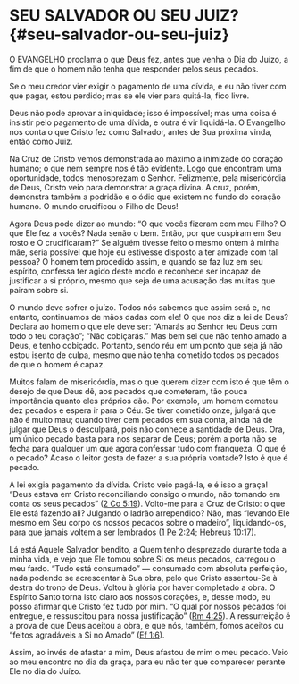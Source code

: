 # SEU SALVADOR OU SEU JUIZ? {#seu-salvador-ou-seu-juiz}

O EVANGELHO proclama o que Deus fez, antes que venha o Dia do Juízo, a fim de que o homem não tenha que responder pelos seus pecados.

Se o meu credor vier exigir o pagamento de uma dívida, e eu não tiver com que pagar, estou perdido; mas se ele vier para quitá-la, fico livre.

Deus não pode aprovar a iniquidade; isso é impossível; mas uma coisa é insistir pelo pagamento de uma dívida, e outra é vir liquidá-la. O Evangelho nos conta o que Cristo fez como Salvador, antes de Sua próxima vinda, então como Juiz.

Na Cruz de Cristo vemos demonstrada ao máximo a inimizade do coração humano; o que nem sempre nos é tão evidente. Logo que encontram uma oportunidade, todos menosprezam o Senhor. Felizmente, pela misericórdia de Deus, Cristo veio para demonstrar a graça divina. A cruz, porém, demonstra também a podridão e o ódio que existem no fundo do coração humano. O mundo crucificou o Filho de Deus!

Agora Deus pode dizer ao mundo: “O que vocês fizeram com meu Filho? O que Ele fez a vocês? Nada senão o bem. Então, por que cuspiram em Seu rosto e O crucificaram?” Se alguém tivesse feito o mesmo ontem à minha mãe, seria possível que hoje eu estivesse disposto a ter amizade com tal pessoa? O homem tem procedido assim, e quando se faz luz em seu espírito, confessa ter agido deste modo e reconhece ser incapaz de justificar a si próprio, mesmo que seja de uma acusação das muitas que pairam sobre si.

O mundo deve sofrer o juízo. Todos nós sabemos que assim será e, no entanto, continuamos de mãos dadas com ele! O que nos diz a lei de Deus? Declara ao homem o que ele deve ser: “Amarás ao Senhor teu Deus com todo o teu coração”; “Não cobiçarás.” Mas bem sei que não tenho amado a Deus, e tenho cobiçado. Portanto, sendo réu em um ponto que seja já não estou isento de culpa, mesmo que não tenha cometido todos os pecados de que o homem é capaz.

Muitos falam de misericórdia, mas o que querem dizer com isto é que têm o desejo de que Deus dê, aos pecados que cometeram, tão pouca importância quanto eles próprios dão. Por exemplo, um homem cometeu dez pecados e espera ir para o Céu. Se tiver cometido onze, julgará que não é muito mau; quando tiver cem pecados em sua conta, ainda há de julgar que Deus o desculpará, pois não conhece a santidade de Deus. Ora, um único pecado basta para nos separar de Deus; porém a porta não se fecha para qualquer um que agora confessar tudo com franqueza. O que é o pecado? Acaso o leitor gosta de fazer a sua própria vontade? Isto é que é pecado.

A lei exigia pagamento da dívida. Cristo veio pagá-la, e é isso a graça! “Deus estava em Cristo reconciliando consigo o mundo, não tomando em conta os seus pecados” ([2 Co 5:19](http://bibliaonline.com.br/acf/2co/5/19)). Volto-me para a Cruz de Cristo: o que Ele está fazendo ali? Julgando o ladrão arrependido? Não, mas “levando Ele mesmo em Seu corpo os nossos pecados sobre o madeiro”, liquidando-os, para que jamais voltem a ser lembrados ([1 Pe 2:24](http://bibliaonline.com.br/acf/1pe/2/24); [Hebreus 10:17](http://bibliaonline.com.br/acf/hb/10/17)).

Lá está Aquele Salvador bendito, a Quem tenho desprezado durante toda a minha vida, e vejo que Ele tomou sobre Si os meus pecados, carregou o meu fardo. “Tudo está consumado” — consumado com absoluta perfeição, nada podendo se acrescentar à Sua obra, pelo que Cristo assentou-Se à destra do trono de Deus. Voltou à glória por haver completado a obra. O Espírito Santo torna isto claro aos nossos corações, e, desse modo, eu posso afirmar que Cristo fez tudo por mim. “O qual por nossos pecados foi entregue, e ressuscitou para nossa justificação” ([Rm 4:25](http://bibliaonline.com.br/acf/rm/4/25)). A ressurreição é a prova de que Deus aceitou a obra, e que nós, também, fomos aceitos ou “feitos agradáveis a Si no Amado” ([Ef 1:6](http://bibliaonline.com.br/acf/ef/1/6)).

Assim, ao invés de afastar a mim, Deus afastou de mim o meu pecado. Veio ao meu encontro no dia da graça, para eu não ter que comparecer perante Ele no dia do Juízo.